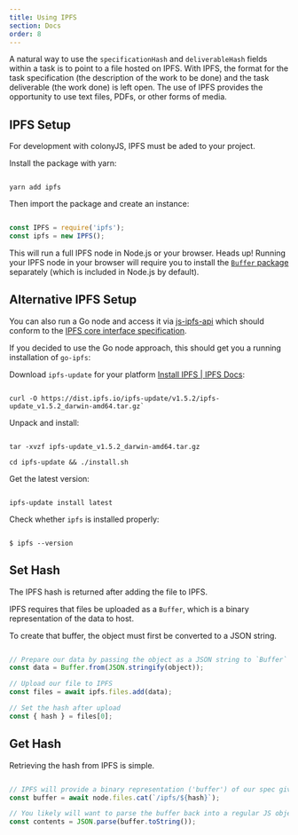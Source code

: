 ```yaml
---
title: Using IPFS
section: Docs
order: 8
---
```


A natural way to use the `specificationHash` and `deliverableHash` fields within a task is to point to a file hosted on IPFS. With IPFS, the format for the task specification (the description of the work to be done) and the task deliverable (the work done) is left open. The use of IPFS provides the opportunity to use text files, PDFs, or other forms of media.

## IPFS Setup

For development with colonyJS, IPFS must be aded to your project.

Install the package with yarn:

```

yarn add ipfs

```

Then import the package and create an instance:

```js

const IPFS = require('ipfs');
const ipfs = new IPFS();

```

This will run a full IPFS node in Node.js or your browser. Heads up! Running your IPFS node in your browser will require you to install the [`Buffer` package](https://www.npmjs.com/package/buffer) separately (which is included in Node.js by default).

## Alternative IPFS Setup

You can also run a Go node and access it via [js-ipfs-api](https://github.com/ipfs/js-ipfs-api) which should conform to the [IPFS core interface specification](https://github.com/ipfs/interface-ipfs-core).

If you decided to use the Go node approach, this should get you a running installation of `go-ipfs`:

Download `ipfs-update` for your platform [Install IPFS | IPFS Docs](https://ipfs.io/docs/install/#installing-with-ipfs-update):

```

curl -O https://dist.ipfs.io/ipfs-update/v1.5.2/ipfs-update_v1.5.2_darwin-amd64.tar.gz`

```

Unpack and install:

```

tar -xvzf ipfs-update_v1.5.2_darwin-amd64.tar.gz

cd ipfs-update && ./install.sh

```

Get the latest version:

```

ipfs-update install latest

```

Check whether `ipfs` is installed properly:

```

$ ipfs --version

```

## Set Hash

The IPFS hash is returned after adding the file to IPFS.

IPFS requires that files be uploaded as a `Buffer`, which is a binary representation of the data to host.

To create that buffer, the object must first be converted to a JSON string.

```js

// Prepare our data by passing the object as a JSON string to `Buffer`
const data = Buffer.from(JSON.stringify(object));

// Upload our file to IPFS
const files = await ipfs.files.add(data);

// Set the hash after upload
const { hash } = files[0];

```

## Get Hash

Retrieving the hash from IPFS is simple.

```js

// IPFS will provide a binary representation ('buffer') of our spec given the hash from our task
const buffer = await node.files.cat(`/ipfs/${hash}`);

// You likely will want to parse the buffer back into a regular JS object
const contents = JSON.parse(buffer.toString());

```
